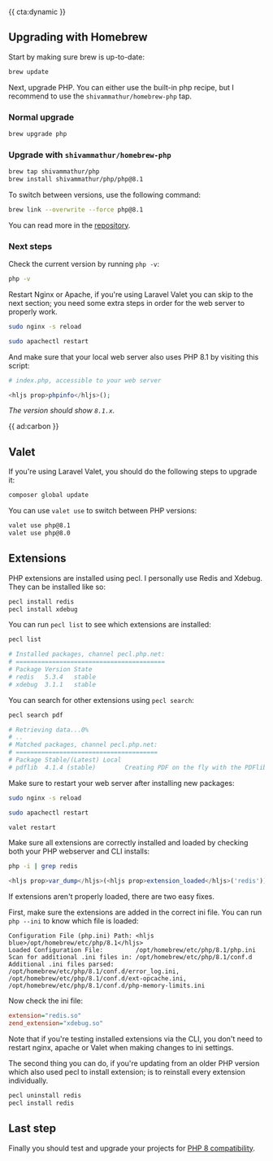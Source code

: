 {{ cta:dynamic }}

## Upgrading with Homebrew

Start by making sure brew is up-to-date:

```bash
brew update
```

Next, upgrade PHP. You can either use the built-in php recipe, but I recommend to use the `shivammathur/homebrew-php` tap.

### Normal upgrade

```bash
brew upgrade php
```

### Upgrade with `shivammathur/homebrew-php`

```bash
brew tap shivammathur/php
brew install shivammathur/php/php@8.1
```

To switch between versions, use the following command:

```bash
brew link --overwrite --force php@8.1
```

You can read more in the [repository](*https://github.com/shivammathur/homebrew-php).

### Next steps

Check the current version by running `php -v`: 

```bash
php -v
```

Restart Nginx or Apache, if you're using Laravel Valet you can skip to the next section; you need some extra steps in order for the web server to properly work.

```bash
sudo nginx -s reload
```

```bash
sudo apachectl restart
```

And make sure that your local web server also uses PHP 8.1 by visiting this script:

```php
# index.php, accessible to your web server

<hljs prop>phpinfo</hljs>();
```

<em class="small center">The version should show `8.1.x`.</em>

{{ ad:carbon }}

## Valet

If you're using Laravel Valet, you should do the following steps to upgrade it:

```bash
composer global update
```

You can use `valet use` to switch between PHP versions:

```bash
valet use php@8.1
valet use php@8.0
```

## Extensions

PHP extensions are installed using pecl. I personally use Redis and Xdebug. They can be installed like so:

```bash
pecl install redis
pecl install xdebug
```

You can run `pecl list` to see which extensions are installed:

```bash
pecl list

# Installed packages, channel pecl.php.net:
# =========================================
# Package Version State
# redis   5.3.4   stable
# xdebug  3.1.1   stable
```

You can search for other extensions using `pecl search`:

```bash
pecl search pdf

# Retrieving data...0%
# ..
# Matched packages, channel pecl.php.net:
# =======================================
# Package Stable/(Latest) Local
# pdflib  4.1.4 (stable)        Creating PDF on the fly with the PDFlib library
```

Make sure to restart your web server after installing new packages:

```bash
sudo nginx -s reload
```

```bash
sudo apachectl restart
```

```bash
valet restart
```

Make sure all extensions are correctly installed and loaded by checking both your PHP webserver and CLI installs:

```bash
php -i | grep redis
```

```php
<hljs prop>var_dump</hljs>(<hljs prop>extension_loaded</hljs>('redis'));
```

If extensions aren't properly loaded, there are two easy fixes.

First, make sure the extensions are added in the correct ini file. You can run `php --ini` to know which file is loaded:

```
Configuration File (php.ini) Path: <hljs blue>/opt/homebrew/etc/php/8.1</hljs>
Loaded Configuration File:         /opt/homebrew/etc/php/8.1/php.ini
Scan for additional .ini files in: /opt/homebrew/etc/php/8.1/conf.d
Additional .ini files parsed:      /opt/homebrew/etc/php/8.1/conf.d/error_log.ini,
/opt/homebrew/etc/php/8.1/conf.d/ext-opcache.ini,
/opt/homebrew/etc/php/8.1/conf.d/php-memory-limits.ini
```

Now check the ini file:

```ini
extension="redis.so"
zend_extension="xdebug.so"
```

Note that if you're testing installed extensions via the CLI, you don't need to restart nginx, apache or Valet when making changes to ini settings.

The second thing you can do, if you're updating from an older PHP version which also used pecl to install extension; is to reinstall every extension individually.

```bash
pecl uninstall redis
pecl install redis
```

## Last step

Finally you should test and upgrade your projects for [PHP 8 compatibility](/blog/new-in-php-81). 
